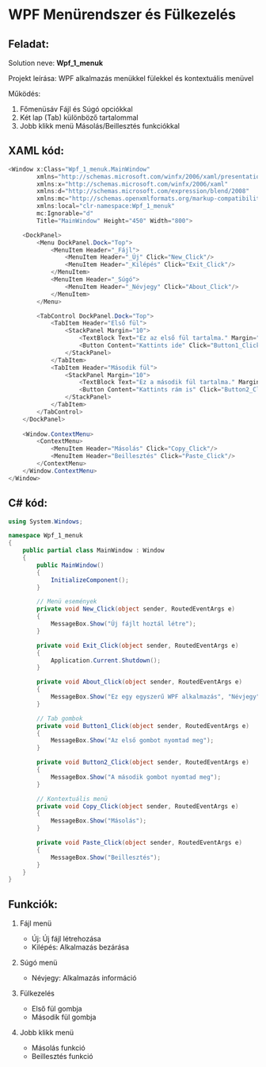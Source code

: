 # WPF Menürendszer és Fülkezelés

## Feladat:

Solution neve: **Wpf_1_menuk**

Projekt leírása: WPF alkalmazás menükkel fülekkel és kontextuális menüvel

Működés:

1. Főmenüsáv Fájl és Súgó opciókkal
2. Két lap (Tab) különböző tartalommal
3. Jobb klikk menü Másolás/Beillesztés funkciókkal

## XAML kód:
```c#
<Window x:Class="Wpf_1_menuk.MainWindow"
        xmlns="http://schemas.microsoft.com/winfx/2006/xaml/presentation"
        xmlns:x="http://schemas.microsoft.com/winfx/2006/xaml"
        xmlns:d="http://schemas.microsoft.com/expression/blend/2008"
        xmlns:mc="http://schemas.openxmlformats.org/markup-compatibility/2006"
        xmlns:local="clr-namespace:Wpf_1_menuk"
        mc:Ignorable="d"
        Title="MainWindow" Height="450" Width="800">

    <DockPanel>
        <Menu DockPanel.Dock="Top">
            <MenuItem Header="_Fájl">
                <MenuItem Header="_Új" Click="New_Click"/>
                <MenuItem Header="_Kilépés" Click="Exit_Click"/>
            </MenuItem>
            <MenuItem Header="_Súgó">
                <MenuItem Header="_Névjegy" Click="About_Click"/>
            </MenuItem>
        </Menu>

        <TabControl DockPanel.Dock="Top">
            <TabItem Header="Első fül">
                <StackPanel Margin="10">
                    <TextBlock Text="Ez az első fül tartalma." Margin="0 0 0 10"/>
                    <Button Content="Kattints ide" Click="Button1_Click"/>
                </StackPanel>
            </TabItem>
            <TabItem Header="Második fül">
                <StackPanel Margin="10">
                    <TextBlock Text="Ez a második fül tartalma." Margin="0 0 0 10"/>
                    <Button Content="Kattints rám is" Click="Button2_Click"/>
                </StackPanel>
            </TabItem>
        </TabControl>
    </DockPanel>
    
    <Window.ContextMenu>
        <ContextMenu>
            <MenuItem Header="Másolás" Click="Copy_Click"/>
            <MenuItem Header="Beillesztés" Click="Paste_Click"/>
        </ContextMenu>
    </Window.ContextMenu>
</Window>
```
## C# kód:
```c#
using System.Windows;

namespace Wpf_1_menuk
{
    public partial class MainWindow : Window
    {
        public MainWindow()
        {
            InitializeComponent();
        }

        // Menü események
        private void New_Click(object sender, RoutedEventArgs e)
        {
            MessageBox.Show("Új fájlt hoztál létre");
        }

        private void Exit_Click(object sender, RoutedEventArgs e)
        {
            Application.Current.Shutdown();
        }

        private void About_Click(object sender, RoutedEventArgs e)
        {
            MessageBox.Show("Ez egy egyszerű WPF alkalmazás", "Névjegy");
        }

        // Tab gombok
        private void Button1_Click(object sender, RoutedEventArgs e)
        {
            MessageBox.Show("Az első gombot nyomtad meg");
        }

        private void Button2_Click(object sender, RoutedEventArgs e)
        {
            MessageBox.Show("A második gombot nyomtad meg");
        }

        // Kontextuális menü
        private void Copy_Click(object sender, RoutedEventArgs e)
        {
            MessageBox.Show("Másolás");
        }

        private void Paste_Click(object sender, RoutedEventArgs e)
        {
            MessageBox.Show("Beillesztés");
        }
    }
}
```
## Funkciók:

1. Fájl menü

    - Új: Új fájl létrehozása
    - Kilépés: Alkalmazás bezárása

2. Súgó menü

    - Névjegy: Alkalmazás információ

3. Fülkezelés

    - Első fül gombja
    - Második fül gombja

4. Jobb klikk menü

    - Másolás funkció
    - Beillesztés funkció
